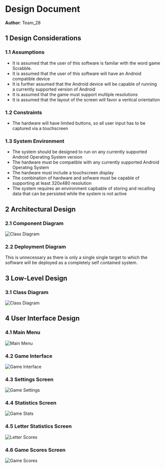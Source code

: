 # Design Document

**Author**: Team_28

## 1 Design Considerations

### 1.1 Assumptions

- It is assumed that the user of this software is familar with the word game Scrabble.
- It is assumed that the user of this software will have an Android compatible device
- It is further assumed that the Android device will be capable of running a currently supported version of Android
- It is assumed that the game must support multiple resolutions
- It is assumed that the layout of the screen will favor a veritcal orientation

### 1.2 Constraints

- The hardware will have limited buttons, so all user input has to be captured via a touchscreen

### 1.3 System Environment

- The system should be designed to run on any currently supported Android Operating System version
- The hardware must be compatible with any currently supported Android Operating System
- The hardware must include a touchscreen display
- The combination of hardware and sofware must be capable of supporting at least 320x480 resolution
- The system requires an environment capbable of storing and recalling data that can be persisted while the system is not active

## 2 Architectural Design

### 2.1 Component Diagram

![Class Diagram](images/component-diagram.png)

### 2.2 Deployment Diagram

This is unnecessary as there is only a single single target to which the software will be deployed as a completely self contained system.

## 3 Low-Level Design

### 3.1 Class Diagram

![Class Diagram](images/class-diagram.png)

## 4 User Interface Design

### 4.1 Main Menu

![Main Menu](images/OpeningScreen.png)

### 4.2 Game Interface

![Game Interface](images/GameScreen.png)

### 4.3 Settings Screen

![Game Settings](images/SettingsScreen.png)

### 4.4 Statistics Screen

![Game Stats](images/StatisticsScreen.png)

### 4.5 Letter Statistics Screen

![Letter Scores](images/LetterStatScreen.png)

### 4.6 Game Scores Screen

![Game Scores](images/GameScoreScreen.png)
